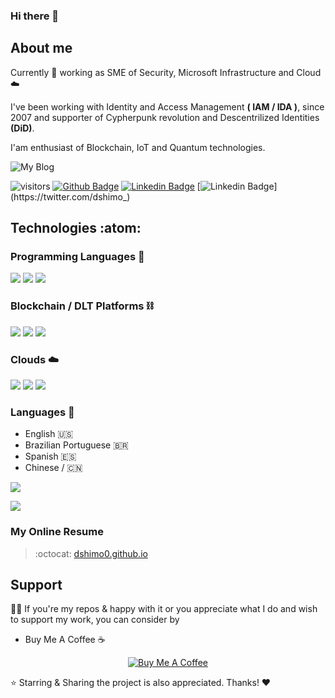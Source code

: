 ### Hi there 👋

<!--
**dshimo0/dshimo0** is a ✨ _special_ ✨ repository because its `README.md` (this file) appears on your GitHub profile.

Here are some ideas to get you started:

- 🔭 I’m currently working on ...
- 🌱 I’m currently learning ...
- 👯 I’m looking to collaborate on ...
- 🤔 I’m looking for help with ...
- 💬 Ask me about ...
- 📫 How to reach me: ...
- 😄 Pronouns: ...
- ⚡ Fun fact: ...

![](https://github-readme-stats.vercel.app/api?username=dshimo0&show_icons=true&count_private=true&theme=darcula&hide_border=true&hide=issues,contribs&bg_color=00000000")
![](https://github-readme-streak-stats.herokuapp.com?user=dshimo0&theme=darcula&hide_border=true&background=FFFFFF00")

-->

## About me


Currently 💼 working as SME of Security, Microsoft Infrastructure and Cloud ☁️

I've been working with Identity and Access Management **( IAM / IDA )**,  since 2007 and supporter of Cypherpunk revolution and Descentrilized Identities **(DiD)**.

I'am enthusiast of Blockchain, IoT and Quantum technologies.

![My Blog](https://img.shields.io/badge/dshimo.tech-000?style=for-the-badge&logo=ghost&logoColor=yellow)

![visitors](https://visitor-badge.laobi.icu/badge?page_id=dshimo0)
[![Github Badge](https://img.shields.io/badge/-github-000?style=flat-square&logo=Github&logoColor=white&link=https://github.com/dshimo0)](https://github.com/josecastillolema)
[![Linkedin Badge](https://img.shields.io/badge/-linkedin-blue?style=flat-square&logo=Linkedin&logoColor=white&link=https://www.linkedin.com/in/dshimo)](https://www.linkedin.com/in/dshimo/)
[![Linkedin Badge](https://img.shields.io/twitter/follow/dshimo_)](https://twitter.com/dshimo_)


## Technologies :atom:

### Programming Languages 🐍
![](https://img.shields.io/badge/Python-FFD43B?style=for-the-badge&logo=python&logoColor=blue)
![](https://img.shields.io/badge/JavaScript-323330?style=for-the-badge&logo=javascript&logoColor=F7DF1E)
![](https://img.shields.io/badge/Solidity-e6e6e6?style=for-the-badge&logo=solidity&logoColor=black)

### Blockchain / DLT Platforms ⛓️
![](https://img.shields.io/badge/hyperledger-2F3134?style=for-the-badge&logo=hyperledger&logoColor=white)
![](https://img.shields.io/badge/-corda_r3-c14438?style=for-the-badge&logo=corda-r3&logoColor=white)
![](https://img.shields.io/badge/Ethereum-3C3C3D?style=for-the-badge&logo=Ethereum&logoColor=white)

### Clouds ☁️
![](https://img.shields.io/badge/microsoft%20azure-0089D6?style=for-the-badge&logo=microsoft-azure&logoColor=white)
![](https://img.shields.io/badge/Amazon_AWS-FF9900?style=for-the-badge&logo=amazonaws&logoColor=white)
![](https://img.shields.io/badge/Digital_Ocean-0080FF?style=for-the-badge&logo=DigitalOcean&logoColor=white)

### Languages 📢

- English 🇺🇸
- Brazilian Portuguese 🇧🇷
- Spanish 🇪🇸
- Chinese / 🇨🇳

![](https://github-readme-stats.vercel.app/api/?username=dshimo0&show_icons=true&theme=nord)

![](https://github-readme-stats.vercel.app/api/top-langs/?username=dshimo0&layout=compact&hide_border=true&theme=nord&langs_count=6&hide=jupyter%20notebook,tex,css,php")

### My Online Resume
> :octocat: [dshimo0.github.io](https://dshimo0.github.io)


## Support
👍🏻 If you're my repos & happy with it or you appreciate what I do and wish to support my work, you can consider by 
- Buy Me A Coffee ☕️
<div align='center'>

  [![](https://img.shields.io/badge/Buy_Me_A_Coffee-FFDD00?style=for-the-badge&logo=buy-me-a-coffee&logoColor=black "Buy Me A Coffee")](https://buymeacoffee.com/dshimo)

</div>
⭐️ Starring & Sharing the project is also appreciated. Thanks! ❤️

